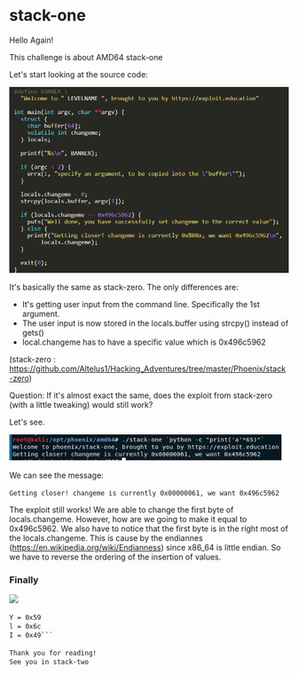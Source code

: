 # stack-one

Hello Again!

This challenge is about AMD64 stack-one

Let's start looking at the source code:

![](https://raw.githubusercontent.com/Altelus1/Hacking_Adventures/master/Phoenix/stack-one/images/1.png)

It's basically the same as stack-zero. The only differences are:
- It's getting user input from the command line. Specifically the 1st argument.
- The user input is now stored in the locals.buffer using strcpy() instead of gets()
- local.changeme has to have a specific value which is 0x496c5962

(stack-zero : https://github.com/Altelus1/Hacking_Adventures/tree/master/Phoenix/stack-zero)

Question:
If it's almost exact the same, does the exploit from stack-zero (with a little tweaking) would still work?

Let's see.

![](https://raw.githubusercontent.com/Altelus1/Hacking_Adventures/master/Phoenix/stack-one/images/2.png)

We can see the message:

```Getting closer! changeme is currently 0x00000061, we want 0x496c5962```

The exploit still works! We are able to change the first byte
of locals.changeme. However, how are we going to make it equal
to 0x496c5962. We also have to notice that the first byte
is in the right most of the locals.changeme. This is cause by the
endiannes (https://en.wikipedia.org/wiki/Endianness) since x86_64
is little endian. So we have to reverse the ordering of the
insertion of values.

### Finally

![](https://raw.githubusercontent.com/Altelus1/Hacking_Adventures/master/Phoenix/stack-one/images/3.png)

```b = 0x62
Y = 0x59
l = 0x6c
I = 0x49```

Thank you for reading!
See you in stack-two

